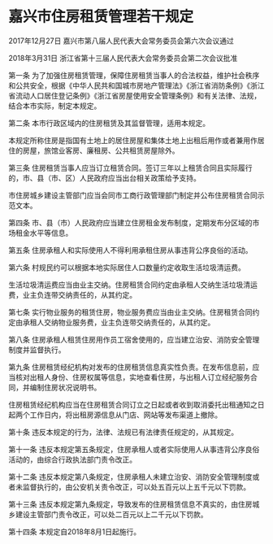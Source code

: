 # 嘉兴市住房租赁管理若干规定

2017年12月27日 嘉兴市第八届人民代表大会常务委员会第六次会议通过

2018年3月31日 浙江省第十三届人民代表大会常务委员会第二次会议批准

<!-- INFO END -->

第一条 为了加强住房租赁管理，保障住房租赁当事人的合法权益，维护社会秩序和公共安全，根据《中华人民共和国城市房地产管理法》《浙江省消防条例》《浙江省流动人口居住登记条例》《浙江省房屋使用安全管理条例》和有关法律、法规，结合本市实际，制定本规定。

第二条 本市行政区域内的住房租赁及其监督管理，适用本规定。

本规定所称住房是指国有土地上的居住房屋和集体土地上出租后用作或者兼用作居住的房屋，旅馆业客房、廉租房、公共租赁房屋除外。

第三条 住房租赁当事人应当订立租赁合同。签订三年以上租赁合同且实际履行的，市、县（市、区）人民政府应当出台相关政策给予支持。

市住房城乡建设主管部门应当会同市工商行政管理部门制定并公布住房租赁合同示范文本。

第四条 市、县（市）人民政府应当建立住房租金发布制度，定期发布分区域的市场租金水平等信息。

第五条 住房承租人和实际使用人不得利用承租住房从事违背公序良俗的活动。

第六条 村规民约可以根据本地实际居住人口数量约定收取生活垃圾清运费。

生活垃圾清运费应当由业主交纳。住房租赁合同约定由承租人交纳生活垃圾清运费，业主负连带交纳责任的，从其约定。

第七条 实行物业服务的租赁住房，物业服务费应当由业主交纳。住房租赁合同约定由承租人交纳物业服务费，业主负连带交纳责任的，从其约定。

第八条 住房承租人租赁住房用作员工宿舍使用的，应当建立治安、消防安全管理制度并监督执行。

第九条 住房租赁经纪机构对发布的住房租赁信息真实性负责。在发布信息前，应当核对出租人身份、住房权属等信息，实地查看住房，与出租人订立经纪服务合同，并编制住房状况说明书。

住房租赁经纪机构应当在住房租赁合同订立之日起或者收到取消委托出租通知之日起两个工作日内，将出租房源信息从门店、网站等发布渠道上撤除。

第十条 违反本规定的行为，法律、法规已有法律责任规定的，从其规定。

第十一条 违反本规定第五条规定，住房承租人或者实际使用人从事违背公序良俗活动的，由综合行政执法部门责令改正。

第十二条 违反本规定第八条规定，住房承租人未建立治安、消防安全管理制度或者未监督执行的，由公安机关责令改正，可以处五百元以上五千元以下罚款。

第十三条 违反本规定第九条规定，导致发布的住房租赁信息不真实的，由住房城乡建设主管部门责令改正，可以处二百元以上二千元以下罚款。

第十四条 本规定自2018年8月1日起施行。

